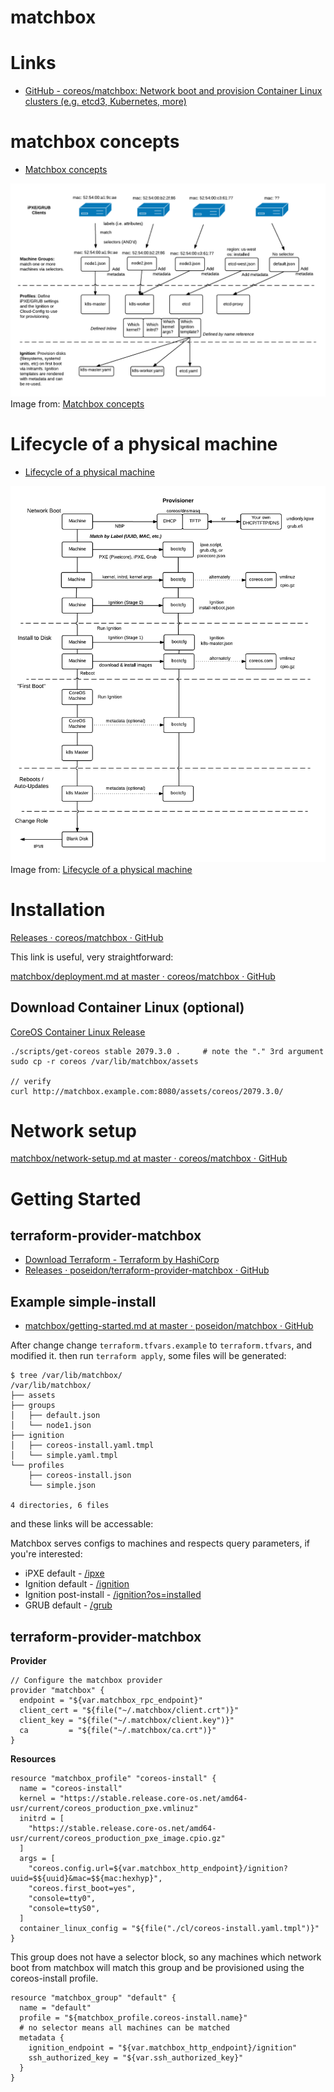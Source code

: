 # matchbox

# Links

* [GitHub - coreos/matchbox: Network boot and provision Container Linux clusters (e.g. etcd3, Kubernetes, more)](https://github.com/coreos/matchbox)

# matchbox concepts

* [Matchbox concepts](https://coreos.com/matchbox/docs/latest/matchbox.html)

![matchbox concepts](imgs/overview.png)  
Image from: [Matchbox concepts](https://coreos.com/matchbox/docs/latest/matchbox.html)

# Lifecycle of a physical machine

* [Lifecycle of a physical machine](https://coreos.com/matchbox/docs/latest/machine-lifecycle.html)

![Lifecycle of a physical machine](imgs/machine-lifecycle.png)  
Image from: [Lifecycle of a physical machine](https://coreos.com/matchbox/docs/latest/machine-lifecycle.html)

# Installation

[Releases · coreos/matchbox · GitHub](https://github.com/coreos/matchbox/releases)

This link is useful, very straightforward:

[matchbox/deployment.md at master · coreos/matchbox · GitHub](https://github.com/coreos/matchbox/blob/master/Documentation/deployment.md)

## Download Container Linux (optional)

[CoreOS Container Linux Release](https://coreos.com/releases/)

```
./scripts/get-coreos stable 2079.3.0 .     # note the "." 3rd argument
sudo cp -r coreos /var/lib/matchbox/assets

// verify
curl http://matchbox.example.com:8080/assets/coreos/2079.3.0/
```

# Network setup

[matchbox/network-setup.md at master · coreos/matchbox · GitHub](https://github.com/coreos/matchbox/blob/master/Documentation/network-setup.md)

# Getting Started

## terraform-provider-matchbox

* [Download Terraform - Terraform by HashiCorp](https://www.terraform.io/downloads.html)
* [Releases · poseidon/terraform-provider-matchbox · GitHub](https://github.com/poseidon/terraform-provider-matchbox/releases)

## Example simple-install

* [matchbox/getting-started.md at master · poseidon/matchbox · GitHub](https://github.com/poseidon/matchbox/blob/master/Documentation/getting-started.md#first-cluster)

After change change `terraform.tfvars.example` to `terraform.tfvars`, and
modified it. then run `terraform apply`, some files will be generated:

```
$ tree /var/lib/matchbox/
/var/lib/matchbox/
├── assets
├── groups
│   ├── default.json
│   └── node1.json
├── ignition
│   ├── coreos-install.yaml.tmpl
│   └── simple.yaml.tmpl
└── profiles
    ├── coreos-install.json
    └── simple.json

4 directories, 6 files
```

and these links will be accessable:

Matchbox serves configs to machines and respects query parameters, if you're
interested:


* iPXE default - [/ipxe](http://matchbox.example.com:8080/ipxe)
* Ignition default - [/ignition](http://matchbox.example.com:8080/ignition)
* Ignition post-install - [/ignition?os=installed](http://matchbox.example.com:8080/ignition?os=installed)
* GRUB default - [/grub](http://matchbox.example.com:8080/grub)

## terraform-provider-matchbox

**Provider**

```
// Configure the matchbox provider
provider "matchbox" {
  endpoint = "${var.matchbox_rpc_endpoint}"
  client_cert = "${file("~/.matchbox/client.crt")}"
  client_key = "${file("~/.matchbox/client.key")}"
  ca         = "${file("~/.matchbox/ca.crt")}"
}
```
**Resources**

```
resource "matchbox_profile" "coreos-install" {
  name = "coreos-install"
  kernel = "https://stable.release.core-os.net/amd64-usr/current/coreos_production_pxe.vmlinuz"
  initrd = [
    "https://stable.release.core-os.net/amd64-usr/current/coreos_production_pxe_image.cpio.gz"
  ]
  args = [
    "coreos.config.url=${var.matchbox_http_endpoint}/ignition?uuid=$${uuid}&mac=$${mac:hexhyp}",
    "coreos.first_boot=yes",
    "console=tty0",
    "console=ttyS0",
  ]
  container_linux_config = "${file("./cl/coreos-install.yaml.tmpl")}"
}
```

This group does not have a selector block, so any machines which network boot
from matchbox will match this group and be provisioned using the coreos-install
profile. 

```
resource "matchbox_group" "default" {
  name = "default"
  profile = "${matchbox_profile.coreos-install.name}"
  # no selector means all machines can be matched
  metadata {
    ignition_endpoint = "${var.matchbox_http_endpoint}/ignition"
    ssh_authorized_key = "${var.ssh_authorized_key}"
  }
}
```



